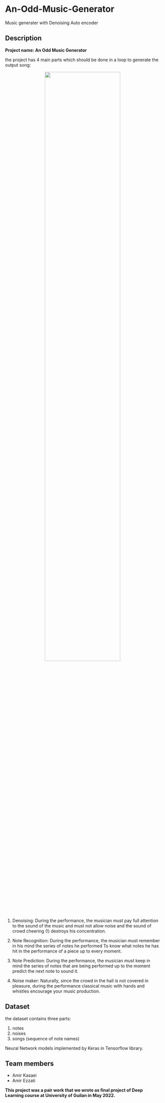 # An-Odd-Music-Generator
Music generater with Denoising Auto encoder

## Description
**Project name: An Odd Music Generator**

  the project has 4 main parts which should be done in a loop to generate the output song:
  
  <div align="center"><img src="https://github.com/amirkasaei/RNN-An-Odd-Music-Generator/blob/main/steps.png?raw=true" width="70%" /></div>
  
  1) Denoising:
    During the performance, the musician must pay full attention to the sound of the music and must not allow noise and
    the sound of crowd cheering (!) destroys his concentration.
    
  2) Note Recognition:
    During the performance, the musician must remember in his mind the series of notes he performed
    To know what notes he has hit in the performance of a piece up to every moment.
    
  3) Note Prediction:
    During the performance, the musician must keep in mind the series of notes that are being performed up to the moment
    predict the next note to sound it.
  
  4) Noise maker:
    Naturally, since the crowd in the hall is not covered in pleasure, during the performance
    classical music with hands and whistles encourage your music production.
  
## Dataset
the dataset contains three parts:
1) notes
2) noises
3) songs (sequence of note names)

    
Neural Network models implemented by Keras in Tensorflow library.

## Team members

- Amir Kasaei     
- Amir Ezzati   
  
**This project was a pair work that we wrote as final project of Deep Learning course at University of Guilan in May 2022.**
